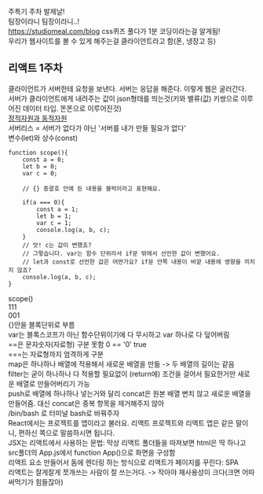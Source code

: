 주특기 주차 발제날!     
팀장이라니 팀장이라니..!      
https://studiomeal.com/blog css퀴즈 풀다가 1분 코딩이라는걸 알게됨!        
우리가 웹사이트를 볼 수 있게 해주는걸 클라이언트라고 함(폰, 냉장고 등)     


리액트 1주차
----------
클라이언트가 서버한테 요청을 보낸다. 서버는 응답을 해준다. 이렇게 웹은 굴러간다.      
서버가 클라이언트에게 내려주는 값이 json형태를 띄는것(키와 밸류(값) 키쌍으로 이루어진 데이터 타입. 똔똔으로 이루어진것)        
[정적자원과 동적자원](https://dololak.tistory.com/78)      
서버리스 = 서버가 없다가 아닌 '서버를 내가 만들 필요가 없다'      
변수(let)와 상수(const)      
```
function scope(){
	const a = 0;
	let b = 0;
	var c = 0;

	// {} 증괄호 안에 든 내용을 블럭이라고 표현해요.
	
	if(a === 0){
		const a = 1;
		let b = 1;
		var c = 1;
		console.log(a, b, c);
	}
	// 앗! c는 값이 변했죠? 
	// 그렇습니다. var는 함수 단위라서 if문 밖에서 선언한 값이 변했어요.
	// let과 const로 선언한 겂은 어떤가요? if문 안쪽 내용이 바깥 내용에 영향을 끼치지 않죠?
	console.log(a, b, c);
}
```
scope()   
111     
001     
{}안을 블록단위로 부름         
var는 블록스코프가 아닌 함수단위이기에 다 무시하고 var 하나로 다 덮어버림               
==은 문자숫자(자료형) 구분 못함 0 == '0' true     
===는 자료형까지 엄격하게 구분        
map은 하나하나 배열에 적용해서 새로운 배열을 만듦 -> 두 배열의 길이는 같음			
filter는 굳이 하나하나 다 적용할 필요없이 (return에) 조건을 걸어서 필요한거만 새로운 배열로 만들어버리기 가능			
push로 배열에 하나하나 넣는거와 달리 concat은 원본 배열 변치 않고 새로운 배열을 만들어줌. 대신 concat은 중복 항목을 제거해주지 않아				
/bin/bash 로 터미널 bash로 바꿔주자			
React에서는 프로젝트를 앱이라고 불러요. 리액트 프로젝트와 리액트 앱은 같은 말이니, 편하신 쪽으로 말씀하시면 됩니다.		
JSX는 리액트에서 사용하는 문법: 막상 리액트 폴더들을 따져보면 html은 딱 하나고 src폴더의 App.js에서 function App()으로 화면을 구성함		
리액트 요소 만들어서 돔에 렌더링 하는 방식으로 리액트가 페이지를 꾸린다: SPA		
리액트는 잘게잘게 쪼개쓰는 사람이 잘 쓰는거다. -> 작아야 재사용성이 크다(크면 어따 써먹기가 힘들잖아)		



